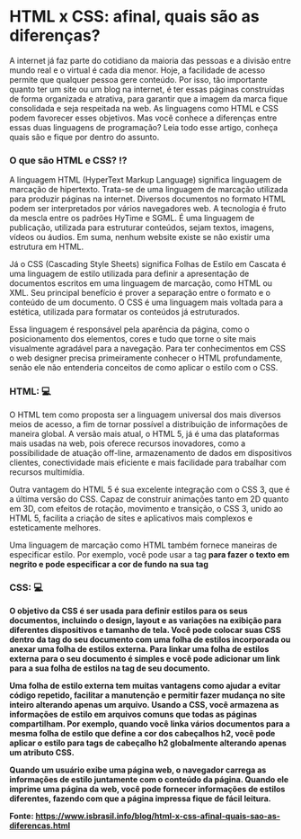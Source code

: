 # HTML x CSS: afinal, quais são as diferenças?


 A internet já faz parte do cotidiano da maioria das pessoas e a divisão entre mundo real e o virtual é cada dia menor. Hoje, a facilidade de acesso permite que qualquer pessoa gere conteúdo. Por isso, tão importante quanto ter um site ou um blog na internet, é ter essas páginas construídas de forma organizada e atrativa, para garantir que a imagem da marca fique consolidada e seja respeitada na web. As linguagens como HTML e CSS podem favorecer esses objetivos. Mas você conhece a diferenças entre essas duas linguagens de programação? Leia todo esse artigo, conheça quais são e fique por dentro do assunto.


### O que são HTML e CSS? :interrobang:

A linguagem HTML (HyperText Markup Language) significa linguagem de marcação de hipertexto. Trata-se de uma linguagem de marcação utilizada para produzir páginas na internet. Diversos documentos no formato HTML podem ser interpretados por vários navegadores web. A tecnologia é fruto da mescla entre os padrões HyTime e SGML. É uma linguagem de publicação, utilizada para estruturar conteúdos, sejam textos, imagens, vídeos ou áudios. Em suma, nenhum website existe se não existir uma estrutura em HTML.

Já o CSS (Cascading Style Sheets) significa Folhas de Estilo em Cascata é uma linguagem de estilo utilizada para definir a apresentação de documentos escritos em uma linguagem de marcação, como HTML ou XML. Seu principal benefício é prover a separação entre o formato e o conteúdo de um documento. O CSS é uma linguagem mais voltada para a estética, utilizada para formatar os conteúdos já estruturados.

Essa linguagem é responsável pela aparência da página, como o posicionamento dos elementos, cores e tudo que torne o site mais visualmente agradável para a navegação. Para ter conhecimentos em CSS o web designer precisa primeiramente conhecer o HTML profundamente, senão ele não entenderia conceitos de como aplicar o estilo com o CSS.

### HTML: :computer:


O HTML tem como proposta ser a linguagem universal dos mais diversos meios de acesso, a fim de tornar possível a distribuição de informações de maneira global. A versão mais atual, o HTML 5, já é uma das plataformas mais usadas na web, pois oferece recursos inovadores, como a possibilidade de atuação off-line, armazenamento de dados em dispositivos clientes, conectividade mais eficiente e mais facilidade para trabalhar com recursos multimídia.

Outra vantagem do HTML 5 é sua excelente integração com o CSS 3, que é a última versão do CSS. Capaz de construir animações tanto em 2D quanto em 3D, com efeitos de rotação, movimento e transição, o CSS 3, unido ao HTML 5, facilita a criação de sites e aplicativos mais complexos e esteticamente melhores.

Uma linguagem de marcação como HTML também fornece maneiras de especificar estilo. Por exemplo, você pode usar a tag <b> para fazer o texto em negrito e pode especificar a cor de fundo na sua tag <body>


### CSS: :computer:


O objetivo da CSS é ser usada para definir estilos para os seus documentos, incluindo o design, layout e as variações na exibição para diferentes dispositivos e tamanho de tela. Você pode colocar suas CSS dentro da tag <head> do seu documento com uma folha de estilos incorporada ou anexar uma folha de estilos externa. Para linkar uma folha de estilos externa para o seu documento é simples e você pode adicionar um link para a sua folha de estilos na tag <head> de seu documento.

Uma folha de estilo externa tem muitas vantagens como ajudar a evitar código repetido, facilitar a manutenção e permitir fazer mudança no site inteiro alterando apenas um arquivo.
Usando a CSS, você armazena as informações de estilo em arquivos comuns que todas as páginas compartilham. Por exemplo, quando você linka vários documentos para a mesma folha de estilo que define a cor dos cabeçalhos h2, você pode aplicar o estilo para tags de cabeçalho h2 globalmente alterando apenas um atributo CSS.

Quando um usuário exibe uma página web, o navegador carrega as informações de estilo juntamente com o conteúdo da página. Quando ele imprime uma página da web, você pode fornecer informações de estilos diferentes, fazendo com que a página impressa fique de fácil leitura.


Fonte: https://www.isbrasil.info/blog/html-x-css-afinal-quais-sao-as-diferencas.html